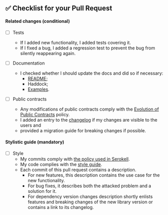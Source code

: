 ## :white_check_mark: Checklist for your Pull Request

<!--
Ideally a PR has all of the checkmarks set.

If something in this list is irrelevant to your PR, you should still set this
checkmark indicating that you are sure it is dealt with (be that by irrelevance).

If you don't set a checkmark (e. g. don't add a test for new functionality),
you must be able to justify that.
-->

#### Related changes (conditional)

- [ ] Tests
  - If I added new functionality, I added tests covering it.
  - If I fixed a bug, I added a regression test to prevent the bug from
        silently reappearing again.

- [ ] Documentation
  - I checked whether I should update the docs and did so if necessary:
    - [README](/README.md);
    - Haddock;
    - [Examples](/examples/).

- [ ] Public contracts
  - Any modifications of public contracts comply with the [Evolution
  of Public Contracts](https://serokell.notion.site/Evolution-of-Public-Contracts-2a3bf7971abe4806a24f63c84e7076c5) policy.
  - I added an entry to the [changelog](../tree/master/CHANGES.md) if my changes are visible to the users
        and
  - provided a migration guide for breaking changes if possible.

#### Stylistic guide (mandatory)

- [ ] Style
  - My commits comply with [the policy used in Serokell](https://serokell.notion.site/Commit-and-PR-policy-4cf98e1a910a415d86b5f2491d9af1af).
  - My code complies with the [style guide](https://github.com/serokell/style/blob/master/haskell.md).
  - Each commit of this pull request contains a description.
    - For new features, this description contains the use case for the new functionality.
    - For bug fixes, it describes both the attacked problem and a solution for it.
    - For dependency version changes description shortly enlists features and breaking changes of the new library version or contains a link to its changelog.
